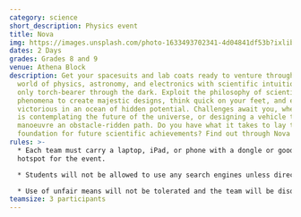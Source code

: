 ```yaml
---
category: science
short_description: Physics event
title: Nova
img: https://images.unsplash.com/photo-1633493702341-4d04841df53b?ixlib=rb-4.0.3&ixid=M3wxMjA3fDB8MHxwaG90by1wYWdlfHx8fGVufDB8fHx8fA%3D%3D&auto=format&fit=crop&w=1760&q=80
dates: 2 Days
grades: Grades 8 and 9
venue: Athena Block
description: Get your spacesuits and lab coats ready to venture through the
  world of physics, astronomy, and electronics with scientific intuition as your
  only torch-bearer through the dark. Exploit the philosophy of scientific
  phenomena to create majestic designs, think quick on your feet, and emerge
  victorious in an ocean of hidden potential. Challenges await you, whether it
  is contemplating the future of the universe, or designing a vehicle to
  manoeuvre an obstacle-ridden path. Do you have what it takes to lay the
  foundation for future scientific achievements? Find out through Nova!
rules: >-
  * Each team must carry a laptop, iPad, or phone with a dongle or good mobile
  hotspot for the event.

  * Students will not be allowed to use any search engines unless directed to do so by the event heads.

  * Use of unfair means will not be tolerated and the team will be disqualified immediately if caught.
teamsize: 3 participants
---
```

